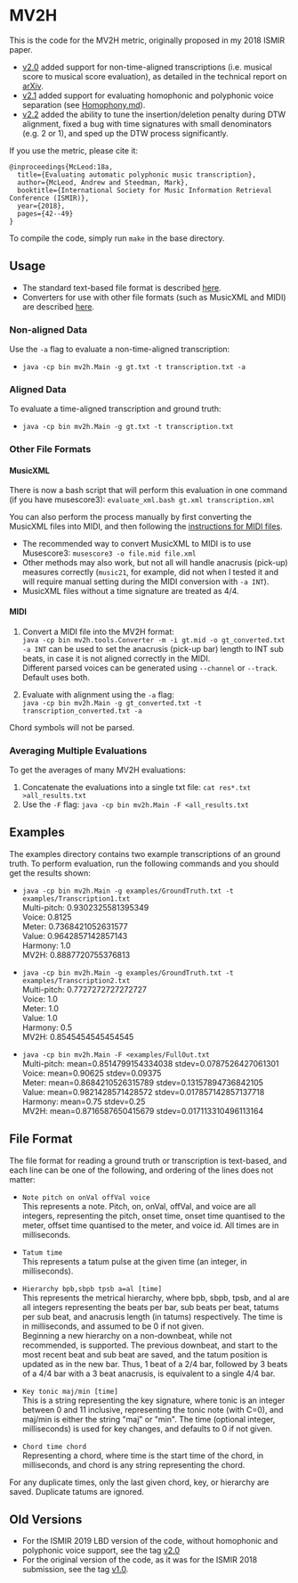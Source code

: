 # MV2H

This is the code for the MV2H metric, originally proposed in my 2018 ISMIR paper.

- [v2.0](https://github.com/apmcleod/MV2H/releases/tag/v2.0) added support for non-time-aligned transcriptions (i.e. musical score to musical score evaluation), as detailed in the technical report on [arXiv](https://arxiv.org/abs/1906.00566).
- [v2.1](https://github.com/apmcleod/MV2H/releases/tag/v2.1) added support for evaluating homophonic and polyphonic voice separation (see [Homophony.md](https://github.com/apmcleod/MV2H/blob/master/Homophony.md)).
- [v2.2](https://github.com/apmcleod/MV2H/releases/tag/v2.2) added the ability to tune the insertion/deletion penalty during DTW alignment, fixed a bug with time signatures with small denominators (e.g. 2 or 1), and sped up the DTW process significantly.

If you use the metric, please cite it:

```
@inproceedings{McLeod:18a,
  title={Evaluating automatic polyphonic music transcription},
  author={McLeod, Andrew and Steedman, Mark},
  booktitle={International Society for Music Information Retrieval Conference (ISMIR)},
  year={2018},
  pages={42--49}
}
```

To compile the code, simply run `make` in the base directory.

## Usage
* The standard text-based file format is described [here](#File-Format).
* Converters for use with other file formats (such as MusicXML and MIDI) are described [here](#Other-File-Formats).

### Non-aligned Data
Use the `-a` flag to evaluate a non-time-aligned transcription:
* `java -cp bin mv2h.Main -g gt.txt -t transcription.txt -a`

### Aligned Data
To evaluate a time-aligned transcription and ground truth:
* `java -cp bin mv2h.Main -g gt.txt -t transcription.txt`

### Other File Formats
#### MusicXML
There is now a bash script that will perform this evaluation in one command (if you have musescore3): `evaluate_xml.bash gt.xml transcription.xml`

You can also perform the process manually by first converting the MusicXML files into MIDI, and then following the [instructions for MIDI files](#MIDI).
 - The recommended way to convert MusicXML to MIDI is to use Musescore3:
`musescore3 -o file.mid file.xml`
 - Other methods may also work, but not all will handle anacrusis (pick-up) measures correctly (`music21`, for example, did not when I tested it and will require manual setting during the MIDI conversion with `-a INT`).
 - MusicXML files without a time signature are treated as 4/4.

#### MIDI
1. Convert a MIDI file into the MV2H format:  
`java -cp bin mv2h.tools.Converter -m -i gt.mid -o gt_converted.txt`  
`-a INT` can be used to set the anacrusis (pick-up bar) length to INT sub beats, in case it is not aligned correctly in the MIDI.  
Different parsed voices can be generated using `--channel` or `--track`. Default uses both.

2. Evaluate with alignment using the `-a` flag:  
`java -cp bin mv2h.Main -g gt_converted.txt -t transcription_converted.txt -a`

Chord symbols will not be parsed.

### Averaging Multiple Evaluations
To get the averages of many MV2H evaluations:
1. Concatenate the evaluations into a single txt file: `cat res*.txt >all_results.txt`
2. Use the `-F` flag: `java -cp bin mv2h.Main -F <all_results.txt`


## Examples
The examples directory contains two example transcriptions of an ground truth. To perform evaluation, run the following commands and you should get the results shown:

 * `java -cp bin mv2h.Main -g examples/GroundTruth.txt -t examples/Transcription1.txt`  
Multi-pitch: 0.9302325581395349  
Voice: 0.8125  
Meter: 0.7368421052631577  
Value: 0.9642857142857143  
Harmony: 1.0  
MV2H: 0.8887720755376813  

 * `java -cp bin mv2h.Main -g examples/GroundTruth.txt -t examples/Transcription2.txt`  
Multi-pitch: 0.7727272727272727  
Voice: 1.0  
Meter: 1.0  
Value: 1.0  
Harmony: 0.5  
MV2H: 0.8545454545454545  

 * `java -cp bin mv2h.Main -F <examples/FullOut.txt`  
Multi-pitch: mean=0.8514799154334038 stdev=0.0787526427061301  
Voice: mean=0.90625 stdev=0.09375  
Meter: mean=0.8684210526315789 stdev=0.13157894736842105  
Value: mean=0.9821428571428572 stdev=0.017857142857137718  
Harmony: mean=0.75 stdev=0.25  
MV2H: mean=0.8716587650415679 stdev=0.017113310496113164  


## File Format
The file format for reading a ground truth or transcription is text-based, and each line can be one of the following, and ordering of the lines does not matter:

 * `Note pitch on onVal offVal voice`  
This represents a note. Pitch, on, onVal, offVal, and voice are all integers, representing the pitch, onset time, onset time quantised to the meter, offset time quantised to the meter, and voice id. All times are in milliseconds.

 * `Tatum time`  
This represents a tatum pulse at the given time (an integer, in milliseconds).


 * `Hierarchy bpb,sbpb tpsb a=al [time]`  
This represents the metrical hierarchy, where bpb, sbpb, tpsb, and al are all integers representing the beats per bar, sub beats per beat, tatums per sub beat, and anacrusis length (in tatums) respectively. The time is in milliseconds, and assumed to be 0 if not given.  
Beginning a new hierarchy on a non-downbeat, while not recommended, is supported. The previous downbeat, and start to the most recent beat and sub beat are saved, and the tatum position is updated as in the new bar. Thus, 1 beat of a 2/4 bar, followed by 3 beats of a 4/4 bar with a 3 beat anacrusis, is equivalent to a single 4/4 bar.

 * `Key tonic maj/min [time]`  
This is a string representing the key signature, where tonic is an integer between 0 and 11 inclusive, representing the tonic note (with C=0), and maj/min is either the string "maj" or "min". The time (optional integer, milliseconds) is used for key changes, and defaults to 0 if not given.

 * `Chord time chord`  
Representing a chord, where time is the start time of the chord, in milliseconds, and chord is any string representing the chord.

For any duplicate times, only the last given chord, key, or hierarchy are saved. Duplicate tatums are ignored.


## Old Versions
- For the ISMIR 2019 LBD version of the code, without homophonic and polyphonic voice support, see the tag [v2.0](https://github.com/apmcleod/MV2H/releases/tag/v2.0)
- For the original version of the code, as it was for the ISMIR 2018 submission, see the tag [v1.0](https://github.com/apmcleod/MV2H/releases/tag/v1.0).
